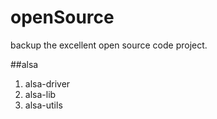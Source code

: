 # openSource
backup the excellent open source code project.

##alsa
1. alsa-driver
2. alsa-lib
3. alsa-utils



